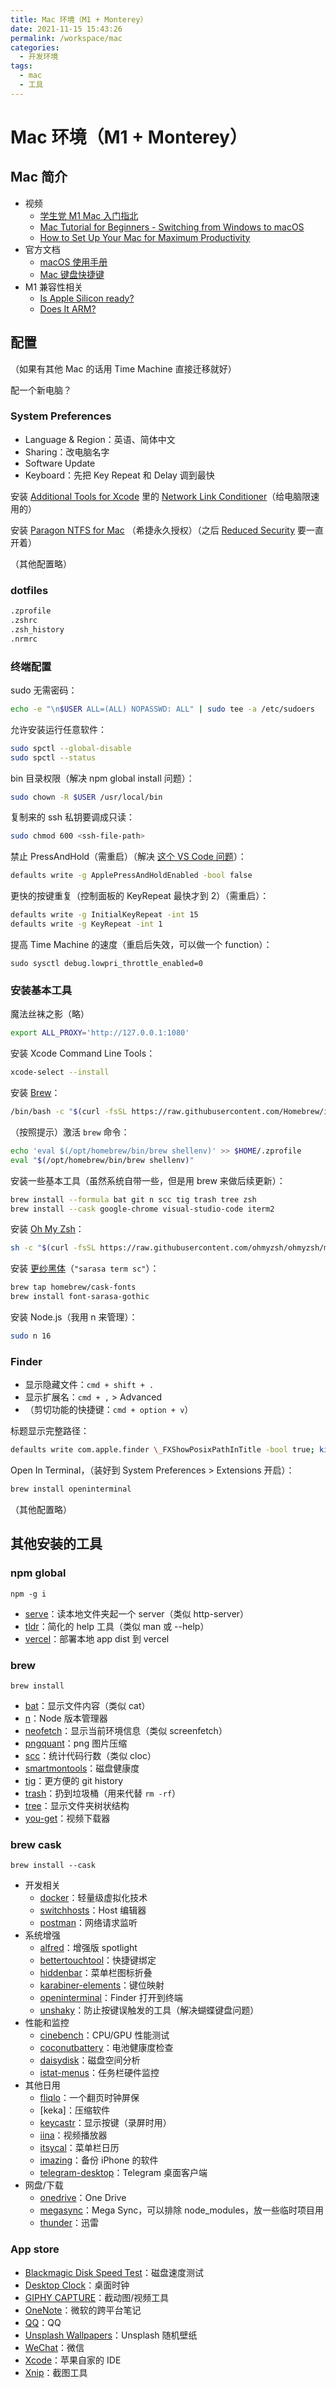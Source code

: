 ```yaml
---
title: Mac 环境（M1 + Monterey）
date: 2021-11-15 15:43:26
permalink: /workspace/mac
categories:
  - 开发环境
tags:
  - mac
  - 工具
---
```


# Mac 环境（M1 + Monterey）

## Mac 简介

- 视频
  - [学生党 M1 Mac 入门指北](https://www.bilibili.com/video/BV1sD4y1X7MQ)
  - [Mac Tutorial for Beginners - Switching from Windows to macOS](https://www.youtube.com/watch?v=67keaaWOKzE)
  - [How to Set Up Your Mac for Maximum Productivity](https://www.youtube.com/watch?v=XBi3OB23Utk)
- 官方文档
  - [macOS 使用手册](https://support.apple.com/zh-cn/guide/mac-help/welcome/mac)
  - [Mac 键盘快捷键](https://support.apple.com/zh-cn/HT201236)
- M1 兼容性相关
  - [Is Apple Silicon ready?](https://isapplesiliconready.com/)
  - [Does It ARM?](https://doesitarm.com/)

## 配置

（如果有其他 Mac 的话用 Time Machine 直接迁移就好）

配一个新电脑？

### System Preferences

- Language & Region：英语、简体中文
- Sharing：改电脑名字
- Software Update
- Keyboard：先把 Key Repeat 和 Delay 调到最快

安装 [Additional Tools for Xcode](https://developer.apple.com/download/more/?=additional%20tools) 里的 [Network Link Conditioner](https://nshipster.com/network-link-conditioner/)（给电脑限速用的）

安装 [Paragon NTFS for Mac](https://www.seagate.com/cn/zh/support/software/paragon/) （希捷永久授权）（之后 [Reduced Security](https://support.apple.com/en-gb/guide/mac-help/mchl768f7291/mac) 要一直开着）

（其他配置略）

### dotfiles

```sh
.zprofile
.zshrc
.zsh_history
.nrmrc
```

### 终端配置

sudo 无需密码：

```sh
echo -e "\n$USER ALL=(ALL) NOPASSWD: ALL" | sudo tee -a /etc/sudoers
```

允许安装运行任意软件：

```sh
sudo spctl --global-disable
sudo spctl --status
```

bin 目录权限（解决 npm global install 问题）：

```sh
sudo chown -R $USER /usr/local/bin
```

复制来的 ssh 私钥要调成只读：

```sh
sudo chmod 600 <ssh-file-path>
```

禁止 PressAndHold（需重启）（解决 [这个 VS Code 问题](https://github.com/microsoft/vscode/issues/31919)）：

```sh
defaults write -g ApplePressAndHoldEnabled -bool false
```

更快的按键重复（控制面板的 KeyRepeat 最快才到 2）（需重启）：

```sh
defaults write -g InitialKeyRepeat -int 15
defaults write -g KeyRepeat -int 1
```

提高 Time Machine 的速度（重启后失效，可以做一个 function）：

```
sudo sysctl debug.lowpri_throttle_enabled=0
```

### 安装基本工具

魔法丝袜之影（略）

```sh
export ALL_PROXY='http://127.0.0.1:1080'
```

安装 Xcode Command Line Tools：

```sh
xcode-select --install
```

安装 [Brew](https://brew.sh/)：

```sh
/bin/bash -c "$(curl -fsSL https://raw.githubusercontent.com/Homebrew/install/HEAD/install.sh)"
```

（按照提示）激活 `brew` 命令：

```sh
echo 'eval $(/opt/homebrew/bin/brew shellenv)' >> $HOME/.zprofile
eval "$(/opt/homebrew/bin/brew shellenv)"
```

安装一些基本工具（虽然系统自带一些，但是用 brew 来做后续更新）：

```sh
brew install --formula bat git n scc tig trash tree zsh
brew install --cask google-chrome visual-studio-code iterm2
```

安装 [Oh My Zsh](https://github.com/ohmyzsh/ohmyzsh)：

```sh
sh -c "$(curl -fsSL https://raw.githubusercontent.com/ohmyzsh/ohmyzsh/master/tools/install.sh)"
```

安装 [更纱黑体](https://github.com/be5invis/Sarasa-Gothic)（`"sarasa term sc"`）：

```sh
brew tap homebrew/cask-fonts
brew install font-sarasa-gothic
```

安装 Node.js（我用 n 来管理）：

```sh
sudo n 16
```

### Finder

- 显示隐藏文件：`cmd + shift + .`
- 显示扩展名：`cmd + ,` > Advanced
- （剪切功能的快捷键：`cmd + option + v`）

标题显示完整路径：

```sh
defaults write com.apple.finder \_FXShowPosixPathInTitle -bool true; killall Finder
```

Open In Terminal，（装好到 System Preferences > Extensions 开启）：

```sh
brew install openinterminal
```

（其他配置略）

## 其他安装的工具

### npm global

`npm -g i`

- [serve](https://github.com/vercel/serve)：读本地文件夹起一个 server（类似 http-server）
- [tldr](https://github.com/tldr-pages/tldr)：简化的 help 工具（类似 man 或 --help）
- [vercel](https://github.com/vercel/vercel)：部署本地 app dist 到 vercel

### brew

`brew install`

- [bat](https://github.com/sharkdp/bat)：显示文件内容（类似 cat）
- [n](https://github.com/tj/n)：Node 版本管理器
- [neofetch](https://github.com/dylanaraps/neofetch)：显示当前环境信息（类似 screenfetch）
- [pngquant](https://pngquant.org/)：png 图片压缩
- [scc](https://github.com/boyter/scc)：统计代码行数（类似 cloc）
- [smartmontools](https://apple.stackexchange.com/questions/135565/how-do-i-get-detailed-smart-disk-information-on-os-x-mavericks-or-later)：磁盘健康度
- [tig](https://jonas.github.io/tig/doc/manual.html)：更方便的 git history
- [trash](https://hasseg.org/trash/)：扔到垃圾桶（用来代替 `rm -rf`）
- [tree](https://sourabhbajaj.com/mac-setup/iTerm/tree.html)：显示文件夹树状结构
- [you-get](https://github.com/soimort/you-get)：视频下载器

### brew cask

`brew install --cask`

- 开发相关
  - [docker](https://www.docker.com/)：轻量级虚拟化技术
  - [switchhosts](https://github.com/oldj/SwitchHosts)：Host 编辑器
  - [postman](https://www.getpostman.com/)：网络请求监听
- 系统增强
  - [alfred](https://www.alfredapp.com/)：增强版 spotlight
  - [bettertouchtool](https://folivora.ai/)：快捷键绑定
  - [hiddenbar](https://github.com/dwarvesf/hidden)：菜单栏图标折叠
  - [karabiner-elements](https://karabiner-elements.pqrs.org/)：键位映射
  - [openinterminal](https://github.com/Ji4n1ng/OpenInTerminal)：Finder 打开到终端
  - [unshaky](https://github.com/aahung/Unshaky)：防止按键误触发的工具（解决蝴蝶键盘问题）
- 性能和监控
  - [cinebench](https://www.maxon.net/en/products/cinebench-r20-overview/)：CPU/GPU 性能测试
  - [coconutbattery](https://coconut-flavour.com/coconutbattery/)：电池健康度检查
  - [daisydisk](https://daisydiskapp.com/)：磁盘空间分析
  - [istat-menus](https://bjango.com/mac/istatmenus/)：任务栏硬件监控
- 其他日用
  - [fliqlo](https://fliqlo.com/)：一个翻页时钟屏保
  - [keka]：压缩软件
  - [keycastr](https://github.com/keycastr/keycastr)：显示按键（录屏时用）
  - [iina](https://iina.io/)：视频播放器
  - [itsycal](https://www.mowglii.com/itsycal/)：菜单栏日历
  - [imazing](https://imazing.com/)：备份 iPhone 的软件
  - [telegram-desktop](https://desktop.telegram.org/)：Telegram 桌面客户端
- 网盘/下载
  - [onedrive](https://onedrive.live.com/)：One Drive
  - [megasync](https://mega.nz/sync)：Mega Sync，可以排除 node_modules，放一些临时项目用
  - [thunder](https://mac.xunlei.com/)：迅雷

### App store

- [Blackmagic Disk Speed Test](https://apps.apple.com/us/app/blackmagic-disk-speed-test/id425264550)：磁盘速度测试
- [Desktop Clock](https://apps.apple.com/us/app/desktop-clock-live/id894760156?mt=12)：桌面时钟
- [GIPHY CAPTURE](https://giphy.com/apps/giphycapture)：截动图/视频工具
- [OneNote](https://www.onenote.com/)：微软的跨平台笔记
- [QQ](https://im.qq.com/)：QQ
- [Unsplash Wallpapers](https://apps.apple.com/us/app/unsplash-wallpapers/id1284863847?mt=12)：Unsplash 随机壁纸
- [WeChat](https://mac.weixin.qq.com/)：微信
- [Xcode](https://developer.apple.com/xcode/)：苹果自家的 IDE
- [Xnip](https://xnipapp.com/)：截图工具
